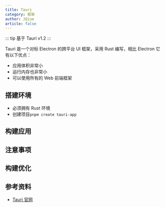 ```yaml
---
title: Tauri
category: 框架
author: JQiue
article: false
---
```


::: tip
基于 Tauri v1.2
:::

Tauri 是一个对标 Electron 的跨平台 UI 框架，采用 Rust 编写，相比 Electron 它有以下优点：

+ 应用体积非常小
+ 运行内存也非常小
+ 可以使用所有的 Web 前端框架

## 搭建环境

+ 必须拥有 Rust 环境
+ 创建项目`pnpm create tauri-app`

## 构建应用

## 注意事项

## 构建优化

## 参考资料

+ [Tauri 官网](https://tauri.app/)
